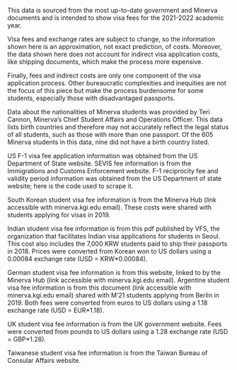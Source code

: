This data is sourced from the most up-to-date government and Minerva documents and is intended to show visa fees for the 2021-2022 academic year. 

Visa fees and exchange rates are subject to change, so the information shown here is an approximation, not exact prediction, of costs. Moreover, the data shown here does not account for indirect visa application costs, like shipping documents, which make the process more expensive.

Finally, fees and indirect costs are only one component of the visa application process. Other bureaucratic complexities and inequities are not the focus of this piece but make the process burdensome for some students, especially those with disadvantaged passports.


Data about the nationalities of Minerva students was provided by Teri Cannon, Minerva’s Chief Student Affairs and Operations Officer. This data lists birth countries and therefore may not accurately reflect the legal status of all students, such as those with more than one passport. Of the 605 Minerva students in this data, nine did not have a birth country listed.

US F-1 visa fee application information was obtained from the US Department of State website. SEVIS fee information is from the Immigrations and Customs Enforcement website. F-1 reciprocity fee and validity period information was obtained from the US Department of state website; here is the code used to scrape it.

South Korean student visa fee information is from the Minerva Hub (link accessible with minerva.kgi.edu email). These costs were shared with students applying for visas in 2019.

Indian student visa fee information is from this pdf published by VFS, the organization that facilitates Indian visa applications for students in Seoul. This cost also includes the 7,000 KRW students paid to ship their passports in 2018. Prices were converted from Korean won to US dollars using a 0.00084 exchange rate (USD = KRW*0.00084).

German student visa fee information is from this website, linked to by the Minerva Hub (link accessible with minerva.kgi.edu email). Argentine student visa fee information is from this document (link accessible with minerva.kgi.edu email) shared with M’21 students applying from Berlin in 2019. Both fees were converted from euros to US dollars using a 1.18 exchange rate (USD = EUR*1.18).

UK student visa fee information is from the UK government website. Fees were converted from pounds to US dollars using a 1.28 exchange rate (USD = GBP*1.28).

Taiwanese student visa fee information is from the Taiwan Bureau of Consular Affairs website.
